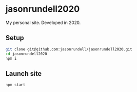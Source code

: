 # jasonrundell2020

My personal site. Developed in 2020.

## Setup

```bash
git clone git@github.com:jasonrundell/jasonrundell2020.git
cd jasonrundell2020
npm i
```

## Launch site

```bash
npm start
```
